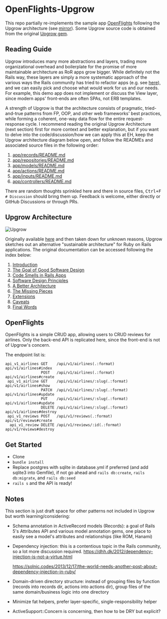 # OpenFlights-Upgrow

This repo partially re-implements the sample app [OpenFlights](https://github.com/zayneio/open-flights) following the 
Upgrow architecture (see [mirror](https://github.com/szTheory/upgrow)). Some Upgrow source code is obtained from the 
original [Upgrow gem](https://rubydoc.info/gems/upgrow/Upgrow).

## Reading Guide
Upgrow introduces many more abstractions and layers, trading more organizational overhead and boilerplate for the
promise of more maintainable architecture as RoR apps grow bigger. While definitely not the Rails way, these layers are 
simply a more systematic approach of the various ways the Rails community has tried to refactor apps (e.g. see [here](
https://codeclimate.com/blog/7-ways-to-decompose-fat-activerecord-models/)), and we can easily pick and choose what
would work for us and our needs. For example, this demo app does not implement or discuss the View layer, since
modern apps' front-ends are often SPAs, not ERB templates.

A strength of Upgrow is that the architecture consists of pragmatic, tried-and-true patterns from FP, OOP, and
other web frameworks' best practices, while forming a coherent, one-way data flow for the entire request-response cycle.
I recommend reading the original Upgrow Architecture (next section) first for more context and better explanation,
but if you want to delve into the code/discussion/how we can apply this at EH, keep the Upgrow architecture diagram 
below open, and follow the READMEs and associated source files in the following order:

1. [app/records/README.md](app/records/README.md)
2. [app/repositories/README.md](app/repositories/README.md)
3. [app/models/README.md](app/models/README.md)
4. [app/actions/README.md](app/actions/README.md)
5. [app/inputs/README.md](app/inputs/README.md)
6. [app/controllers/README.md](app/controllers/README.md)

There are random thoughts sprinkled here and there in source files, <kbd>Ctrl+F</kbd> `# Discussion` should bring them up.
Feedback is welcome, either directly or GitHub Discussions or through PRs.

## Upgrow Architecture

![Upgrow](https://raw.githubusercontent.com/szTheory/upgrow/main/docs/images/diagram_3.jpg)

Originally available [here](https://upgrow.shopify.io/) and then taken down for unknown reasons, Upgrow sketches out
an alternative "sustainable architecture" for Ruby on Rails applications. The original documentation can be accessed 
following the index below:
1. [Introduction](https://github.com/szTheory/upgrow/blob/main/docs/guide/introduction.md)
2. [The Goal of Good Software Design](https://github.com/szTheory/upgrow/blob/main/docs/guide/the-goal-of-good-software-design.md)
3. [Code Smells in Rails Apps](https://github.com/szTheory/upgrow/blob/main/docs/guide/code-smells-in-rails-apps.md)
4. [Software Design Principles](https://github.com/szTheory/upgrow/blob/main/docs/guide/software-deisgn-principles.md)
5. [A Better Architecture](https://github.com/szTheory/upgrow/blob/main/docs/guide/a-better-architecture.md)
6. [The Missing Pieces](https://github.com/szTheory/upgrow/blob/main/docs/guide/the-missing-pieces.md)
7. [Extensions](https://github.com/szTheory/upgrow/blob/main/docs/guide/extensions.md)
8. [Caveats](https://github.com/szTheory/upgrow/blob/main/docs/guide/caveats.md)
9. [Final Words](https://github.com/szTheory/upgrow/blob/main/docs/guide/final-words.md)

## OpenFlights
OpenFlights is a simple CRUD app, allowing users to CRUD reviews for airlines. Only the back-end API is replicated here, 
since the front-end is not of Upgrow's concern.

The endpoint list is:
```
api_v1_airlines GET    /api/v1/airlines(.:format)       api/v1/airlines#index
                POST   /api/v1/airlines(.:format)       api/v1/airlines#create
 api_v1_airline GET    /api/v1/airlines/:slug(.:format) api/v1/airlines#show
                PATCH  /api/v1/airlines/:slug(.:format) api/v1/airlines#update
                PUT    /api/v1/airlines/:slug(.:format) api/v1/airlines#update
                DELETE /api/v1/airlines/:slug(.:format) api/v1/airlines#destroy
 api_v1_reviews POST   /api/v1/reviews(.:format)        api/v1/reviews#create
  api_v1_review DELETE /api/v1/reviews/:id(.:format)    api/v1/reviews#destroy
```

## Get Started
- Clone
- `bundle install`
- Replace postgres with sqlite in database.yml if preferred (and add sqlite3 into Gemfile), if not go ahead and 
  `rails db:create`, `rails db:migrate`, and `rails db:seed`
- `rails s` and the API is ready!  

## Notes
This section is just draft space for other patterns not included in Upgrow but worth learning/considering:
- Schema annotation in ActiveRecord models (Records): a goal of Rails 5's Attributes API and various model annotation gems,
  one place to easily see a model's attributes and relationships (like ROM, Hanami)
- Dependency injection: this is a contentious topic in the Rails community, so a lot more discussion required.
  https://dhh.dk/2012/dependency-injection-is-not-a-virtue.html
  
  https://solnic.codes/2013/12/17/the-world-needs-another-post-about-dependency-injection-in-ruby/
- Domain-driven directory structure: instead of grouping files by function (records into records dir, actions into 
  actions dir), group files of the same domain/business logic into one directory
- Minimize fat helpers, prefer layer-specific, single-responsibility helper
- ActiveSupport::Concern is concerning, then how to be DRY but explicit?
